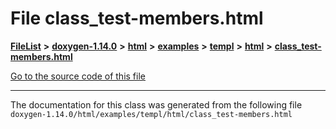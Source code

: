 

# File class\_test-members.html



[**FileList**](files.md) **>** [**doxygen-1.14.0**](dir_9d5bad020669189c90cda983471be5d0.md) **>** [**html**](dir_05d1fd8a7cdd04f638f8b23196de02e2.md) **>** [**examples**](dir_aa52e73a32d193037813a53dcfe817b6.md) **>** [**templ**](dir_a962d82ba20a6bdb2db40fe5433057e5.md) **>** [**html**](dir_a52889122f050db694c99961ed108494.md) **>** [**class\_test-members.html**](class__test-members_8html.md)

[Go to the source code of this file](class__test-members_8html_source.md)





































































------------------------------
The documentation for this class was generated from the following file `doxygen-1.14.0/html/examples/templ/html/class_test-members.html`

